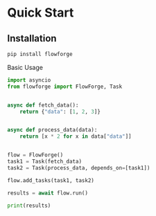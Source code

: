 # Quick Start

## Installation
```bash
pip install flowforge
```

Basic Usage

```python
import asyncio
from flowforge import FlowForge, Task


async def fetch_data():
    return {"data": [1, 2, 3]}


async def process_data(data):
    return [x * 2 for x in data["data"]]


flow = FlowForge()
task1 = Task(fetch_data)
task2 = Task(process_data, depends_on=[task1])

flow.add_tasks(task1, task2)

results = await flow.run()

print(results)
``` 